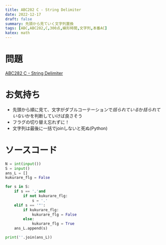 ```yaml
---
title: ABC282 C - String Delimiter
date: 2022-12-17
draft: false
summary: 先頭から見ていく文字列置換
tags: [ABC,ABC282,C,300点,線形時間,文字列,本番AC]
katex: math
---
```

# 問題
[ABC282 C - String Delimiter](https://atcoder.jp/contests/abc282/tasks/abc282_c)

# お気持ち
* 先頭から順に見て、文字がダブルコーテーションで*括られている*か*括られていない*かを判断していけば良さそう
* フラグの切り替え忘れずに！
* 文字列は最後に一括でjoinしないと死ぬ(Python)

# ソースコード
```python:C.py
N = int(input())
S = input()
ans_L = []
kukurare_flg = False

for s in S:
    if s == ','and 
        if not kukurare_flg:
            s = '.'
    elif s == '"':
        if kukurare_flg:
            kukurare_flg = False
        else:
            kukurare_flg = True
    ans_L.append(s)

print(''.join(ans_L))
```